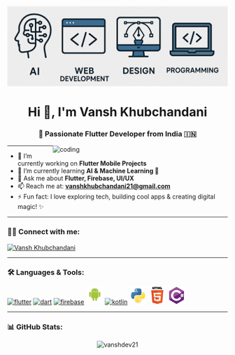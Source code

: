 ![logo](https://github.com/Vanshdev21/Vansh-Khubchandani/blob/4bd54e75086153afeadaf3a449a1889c45ce51f0/Banner.png)
<h1 align="center">Hi 👋, I'm Vansh Khubchandani</h1>
<h3 align="center">🚀 Passionate Flutter Developer from India 🇮🇳</h3>

<img align="right" alt="coding" width="400" src="https://media.giphy.com/media/v1.Y2lkPWVjZjA1ZTQ3NzdhenJtMGllN3g4cnhqbWM1NXRsdHc1a3J3OHkwZjJ3MXd4ZnF5aiZlcD12MV9naWZzX3JlbGF0ZWQmY3Q9Zw/QuIxFwQo0RMT1tASlV/giphy.gif" />

---

- 🔭 I’m currently working on **Flutter Mobile Projects**
- 🌱 I’m currently learning **AI & Machine Learning 🤖**
- 💬 Ask me about **Flutter, Firebase, UI/UX**
- 📫 Reach me at: **vanshkhubchandani21@gmail.com**
- ⚡ Fun fact: I love exploring tech, building cool apps & creating digital magic! ✨

---

### 🧑‍💼 Connect with me:
<p align="left">
  <a href="https://linkedin.com/in/vanshkhubchandani" target="blank">
    <img align="center" src="https://raw.githubusercontent.com/rahuldkjain/github-profile-readme-generator/master/src/images/icons/Social/linked-in-alt.svg" alt="Vansh Khubchandani" height="30" width="40" />
  </a>
</p>

---

### 🛠️ Languages & Tools:
<p align="left">
  <a href="https://flutter.dev" target="_blank"><img src="https://www.vectorlogo.zone/logos/flutterio/flutterio-icon.svg" alt="flutter" width="40" height="40"/></a>
  <a href="https://dart.dev" target="_blank"><img src="https://www.vectorlogo.zone/logos/dartlang/dartlang-icon.svg" alt="dart" width="40" height="40"/></a>
  <a href="https://firebase.google.com/" target="_blank"><img src="https://www.vectorlogo.zone/logos/firebase/firebase-icon.svg" alt="firebase" width="40" height="40"/></a>
  <a href="https://developer.android.com" target="_blank"><img src="https://raw.githubusercontent.com/devicons/devicon/master/icons/android/android-original-wordmark.svg" alt="android" width="40" height="40"/></a>
  <a href="https://kotlinlang.org" target="_blank"><img src="https://www.vectorlogo.zone/logos/kotlinlang/kotlinlang-icon.svg" alt="kotlin" width="40" height="40"/></a>
  <a href="https://www.python.org" target="_blank"><img src="https://raw.githubusercontent.com/devicons/devicon/master/icons/python/python-original.svg" alt="python" width="40" height="40"/></a>
  <a href="https://www.w3.org/html/" target="_blank"><img src="https://raw.githubusercontent.com/devicons/devicon/master/icons/html5/html5-original-wordmark.svg" alt="html5" width="40" height="40"/></a>
  <a href="https://www.w3schools.com/cs/" target="_blank"><img src="https://raw.githubusercontent.com/devicons/devicon/master/icons/csharp/csharp-original.svg" alt="csharp" width="40" height="40"/></a>
</p>

---

### 📊 GitHub Stats:
<p align="center">
  <img src="https://github-readme-stats.vercel.app/api/top-langs?username=vanshdev21&show_icons=true&locale=en&layout=compact&theme=radical" alt="vanshdev21" />
</p>
